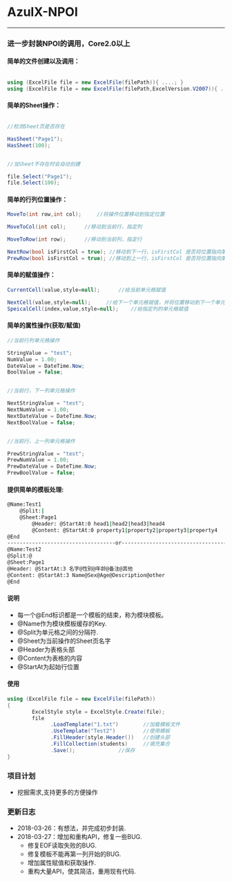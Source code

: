 # AzulX-NPOI

------

### 进一步封装NPOI的调用，Core2.0以上

#### 简单的文件创建以及调用：

```C#

using (ExcelFile file = new ExcelFile(filePath)){ ....; }
using (ExcelFile file = new ExcelFile(filePath,ExcelVersion.V2007)){ ....; }

```

#### 简单的Sheet操作：

```C#

//检测Sheet页是否存在

HasSheet("Page1");
HasSheet(100);


//当Sheet不存在时会自动创建

file.Select("Page1");
file.Select(100);

```

#### 简单的行列位置操作：

```C#
MoveTo(int row,int col);	 //将操作位置移动到指定位置

MoveToCol(int col);		 //移动到当前行，指定列

MoveToRow(int row);		 //移动到当前列，指定行

NextRow(bool isFirstCol = true); //移动到下一行，isFirstCol 是否将位置指向第一列
PrewRow(bool isFirstCol = true); //移动到上一行，isFirstCol 是否将位置指向第一列
```

#### 简单的赋值操作：

```C#
CurrentCell(value,style=null);		//给当前单元格赋值

NextCell(value,style=null);		//给下一个单元格赋值，并将位置移动到下一个单元格
SpeicalCell(index,value,style=null);	//给指定列的单元格赋值
```

#### 简单的属性操作(获取/赋值)

```C#
//当前行列单元格操作

StringValue = "test";
NumValue = 1.00;
DateValue = DateTime.Now;
BoolValue = false;


//当前行，下一列单元格操作

NextStringValue = "test";
NextNumValue = 1.00;
NextDateValue = DateTime.Now;
NextBoolValue = false;


//当前行，上一列单元格操作

PrewStringValue = "test";
PrewNumValue = 1.00;
PrewDateValue = DateTime.Now;
PrewBoolValue = false;
```



#### 提供简单的模板处理:

```Bash
@Name:Test1  
	@Split:|  
	@Sheet:Page1  
		@Header: @StartAt:0 head1|head2|head3|head4  
		@Content: @StartAt:0 property1|property2|property3|property4  
@End  
-----------------------------------or-----------------------------------
@Name:Test2  
@Split:@  
@Sheet:Page1  
@Header: @StartAt:3 名字@性别@年龄@备注@其他  
@Content: @StartAt:3 Name@Sex@Age@Description@other  
@End
```
#### 说明

- 每一个@End标识都是一个模板的结束，称为模块模板。  
- @Name作为模块模板缓存的Key.  
- @Split为单元格之间的分隔符.  
- @Sheet为当前操作的Sheet页名字  
- @Header为表格头部  
- @Content为表格的内容  
- @StartAt为起始行位置

#### 使用

```C#
using (ExcelFile file = new ExcelFile(filePath))
{
        ExcelStyle style = ExcelStyle.Create(file);
        file
              .LoadTemplate("1.txt") 		//加载模板文件
              .UseTemplate("Test2")  		//使用模板
              .FillHeader(style.Header())	//创建头部
              .FillCollection(students)		//填充集合
              .Save();				//保存
}
```


### 项目计划

   - 挖掘需求,支持更多的方便操作

### 更新日志

   - 2018-03-26：有想法，并完成初步封装.
   - 2018-03-27：增加和重构API，修复一些BUG.
        - 修复EOF读取失败的BUG.
        - 修复模板不能再第一列开始的BUG.
        - 增加属性赋值和获取操作.
        - 重构大量API，使其简洁，重用现有代码.
